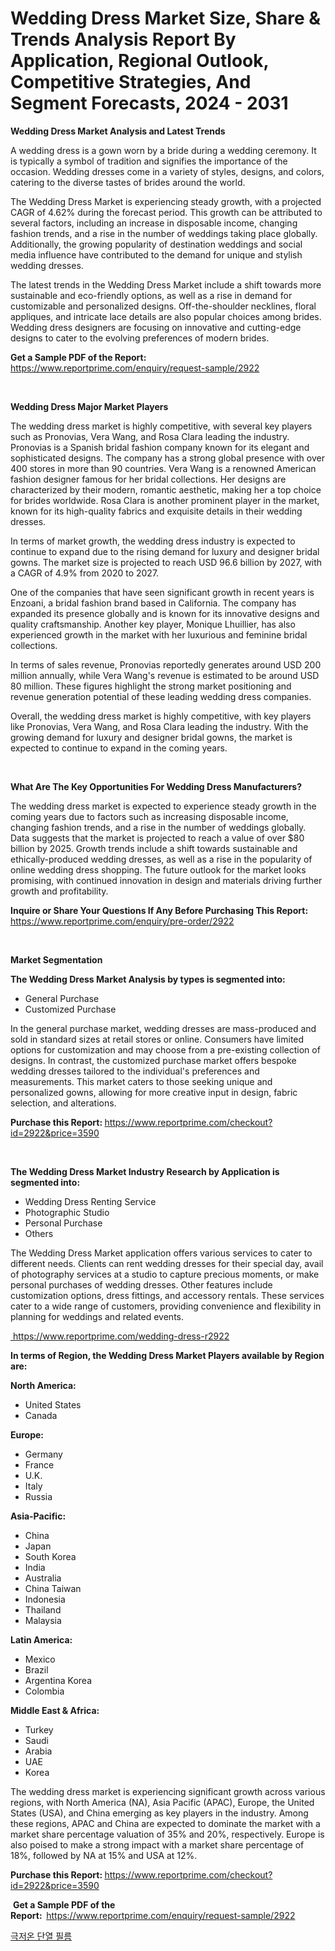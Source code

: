<p><h1>Wedding Dress Market Size, Share & Trends Analysis Report By Application, Regional Outlook, Competitive Strategies, And Segment Forecasts, 2024 - 2031</h1></p><p><strong>Wedding Dress Market Analysis and Latest Trends</strong></p>
<p><p>A wedding dress is a gown worn by a bride during a wedding ceremony. It is typically a symbol of tradition and signifies the importance of the occasion. Wedding dresses come in a variety of styles, designs, and colors, catering to the diverse tastes of brides around the world.</p><p>The Wedding Dress Market is experiencing steady growth, with a projected CAGR of 4.62% during the forecast period. This growth can be attributed to several factors, including an increase in disposable income, changing fashion trends, and a rise in the number of weddings taking place globally. Additionally, the growing popularity of destination weddings and social media influence have contributed to the demand for unique and stylish wedding dresses.</p><p>The latest trends in the Wedding Dress Market include a shift towards more sustainable and eco-friendly options, as well as a rise in demand for customizable and personalized designs. Off-the-shoulder necklines, floral appliques, and intricate lace details are also popular choices among brides. Wedding dress designers are focusing on innovative and cutting-edge designs to cater to the evolving preferences of modern brides.</p></p>
<p><strong>Get a Sample PDF of the Report:&nbsp;</strong> <a href="https://www.reportprime.com/enquiry/request-sample/2922">https://www.reportprime.com/enquiry/request-sample/2922</a></p>
<p>&nbsp;</p>
<p><strong>Wedding Dress Major Market Players</strong></p>
<p><p>The wedding dress market is highly competitive, with several key players such as Pronovias, Vera Wang, and Rosa Clara leading the industry. Pronovias is a Spanish bridal fashion company known for its elegant and sophisticated designs. The company has a strong global presence with over 400 stores in more than 90 countries. Vera Wang is a renowned American fashion designer famous for her bridal collections. Her designs are characterized by their modern, romantic aesthetic, making her a top choice for brides worldwide. Rosa Clara is another prominent player in the market, known for its high-quality fabrics and exquisite details in their wedding dresses. </p><p>In terms of market growth, the wedding dress industry is expected to continue to expand due to the rising demand for luxury and designer bridal gowns. The market size is projected to reach USD 96.6 billion by 2027, with a CAGR of 4.9% from 2020 to 2027. </p><p>One of the companies that have seen significant growth in recent years is Enzoani, a bridal fashion brand based in California. The company has expanded its presence globally and is known for its innovative designs and quality craftsmanship. Another key player, Monique Lhuillier, has also experienced growth in the market with her luxurious and feminine bridal collections. </p><p>In terms of sales revenue, Pronovias reportedly generates around USD 200 million annually, while Vera Wang's revenue is estimated to be around USD 80 million. These figures highlight the strong market positioning and revenue generation potential of these leading wedding dress companies. </p><p>Overall, the wedding dress market is highly competitive, with key players like Pronovias, Vera Wang, and Rosa Clara leading the industry. With the growing demand for luxury and designer bridal gowns, the market is expected to continue to expand in the coming years.</p></p>
<p>&nbsp;</p>
<p><strong>What Are The Key Opportunities For Wedding Dress Manufacturers?</strong></p>
<p><p>The wedding dress market is expected to experience steady growth in the coming years due to factors such as increasing disposable income, changing fashion trends, and a rise in the number of weddings globally. Data suggests that the market is projected to reach a value of over $80 billion by 2025. Growth trends include a shift towards sustainable and ethically-produced wedding dresses, as well as a rise in the popularity of online wedding dress shopping. The future outlook for the market looks promising, with continued innovation in design and materials driving further growth and profitability.</p></p>
<p><strong>Inquire or Share Your Questions If Any Before Purchasing This Report:</strong> <a href="https://www.reportprime.com/enquiry/pre-order/2922">https://www.reportprime.com/enquiry/pre-order/2922</a></p>
<p>&nbsp;</p>
<p><strong>Market Segmentation</strong></p>
<p><strong>The Wedding Dress Market Analysis by types is segmented into:</strong></p>
<p><ul><li>General Purchase</li><li>Customized Purchase</li></ul></p>
<p><p>In the general purchase market, wedding dresses are mass-produced and sold in standard sizes at retail stores or online. Consumers have limited options for customization and may choose from a pre-existing collection of designs. In contrast, the customized purchase market offers bespoke wedding dresses tailored to the individual's preferences and measurements. This market caters to those seeking unique and personalized gowns, allowing for more creative input in design, fabric selection, and alterations.</p></p>
<p><strong>Purchase this Report:&nbsp;</strong><a href="https://www.reportprime.com/checkout?id=2922&price=3590">https://www.reportprime.com/checkout?id=2922&price=3590</a></p>
<p>&nbsp;</p>
<p><strong>The Wedding Dress Market Industry Research by Application is segmented into:</strong></p>
<p><ul><li>Wedding Dress Renting Service</li><li>Photographic Studio</li><li>Personal Purchase</li><li>Others</li></ul></p>
<p><p>The Wedding Dress Market application offers various services to cater to different needs. Clients can rent wedding dresses for their special day, avail of photography services at a studio to capture precious moments, or make personal purchases of wedding dresses. Other features include customization options, dress fittings, and accessory rentals. These services cater to a wide range of customers, providing convenience and flexibility in planning for weddings and related events.</p></p>
<p><a href="https://www.reportprime.com/wedding-dress-r2922">&nbsp;https://www.reportprime.com/wedding-dress-r2922</a></p>
<p><strong>In terms of Region, the Wedding Dress Market Players available by Region are:</strong></p>
<p>
    <p> <strong> North America: </strong>
        <ul>
            <li>United States</li>
            <li>Canada</li>
        </ul>
        </p> 
    <p> <strong> Europe: </strong>
        <ul>
            <li>Germany</li>
            <li>France</li>
            <li>U.K.</li>
            <li>Italy</li>
            <li>Russia</li>
        </ul>
        </p> 
    <p> <strong> Asia-Pacific: </strong>
        <ul>
            <li>China</li>
            <li>Japan</li>
            <li>South Korea</li>
            <li>India</li>
            <li>Australia</li>
            <li>China Taiwan</li>
            <li>Indonesia</li>
            <li>Thailand</li>
            <li>Malaysia</li>
        </ul>
        </p> 
    <p> <strong> Latin America: </strong>
        <ul>
            <li>Mexico</li>
            <li>Brazil</li>
            <li>Argentina Korea</li>
            <li>Colombia</li>
        </ul>
        </p> 
    <p> <strong> Middle East & Africa: </strong>
        <ul>
            <li>Turkey</li>
            <li>Saudi</li>
            <li>Arabia</li>
            <li>UAE</li>
            <li>Korea</li>
        </ul>
    </p>
    </p>
<p><p>The wedding dress market is experiencing significant growth across various regions, with North America (NA), Asia Pacific (APAC), Europe, the United States (USA), and China emerging as key players in the industry. Among these regions, APAC and China are expected to dominate the market with a market share percentage valuation of 35% and 20%, respectively. Europe is also poised to make a strong impact with a market share percentage of 18%, followed by NA at 15% and USA at 12%.</p></p>
<p><strong>Purchase this Report: </strong><a href="https://www.reportprime.com/checkout?id=2922&price=3590">https://www.reportprime.com/checkout?id=2922&price=3590</a></p>
<p>&nbsp;<strong>Get a Sample PDF of the Report:&nbsp;&nbsp;</strong><a href="https://www.reportprime.com/enquiry/request-sample/2922">https://www.reportprime.com/enquiry/request-sample/2922</a></p>
<p><strong></strong></p>
<p><p><a href="https://github.com/wallacBahrtyinger567686/Market-Research-Report-List-3/blob/main/8942888101877.md">극저온 단열 필름</a></p></p>